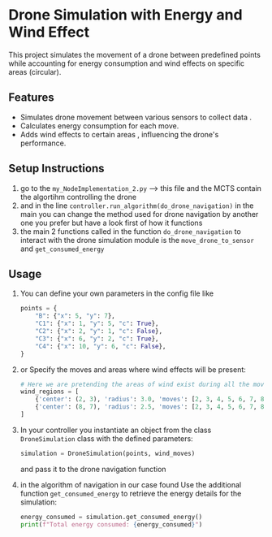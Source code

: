 # Drone Simulation with Energy and Wind Effect

This project simulates the movement of a drone between predefined points while accounting for energy consumption and wind effects on specific areas (circular).

## Features
- Simulates drone movement between various sensors to collect data .
- Calculates energy consumption for each move.
- Adds wind effects to certain areas , influencing the drone's performance.

## Setup Instructions
1. go to the `my_NodeImplementation_2.py` --> this file and the MCTS contain the algortihm controlling the drone 
2. and in the line `controller.run_algorithm(do_drone_navigation)` in the main you can change the method used for drone navigation by another one you prefer but have a look first of how it functions
3. the main 2 functions called in the function `do_drone_navigation` to interact with the drone simulation module is the `move_drone_to_sensor` and `get_consumed_energy`

## Usage
1. You can define your own parameters in the config file like 
    ```python
    points = {
        "B": {"x": 5, "y": 7},
        "C1": {"x": 1, "y": 5, "c": True},
        "C2": {"x": 2, "y": 1, "c": False},
        "C3": {"x": 6, "y": 2, "c": True},
        "C4": {"x": 10, "y": 6, "c": False},
    }
    ```

2. or Specify the moves and areas where wind effects will be present:
    ```python
    # Here we are pretending the areas of wind exist during all the moves. You can define yours.
    wind_regions = [
        {'center': (2, 3), 'radius': 3.0, 'moves': [2, 3, 4, 5, 6, 7, 8, 9, 10, 11, 12, 13, 14, 15, 16, 17, 18, 19, 20]},
        {'center': (8, 7), 'radius': 2.5, 'moves': [2, 3, 4, 5, 6, 7, 8, 9, 10, 11, 12, 13, 14, 15, 16, 17, 18, 19, 20]}
    ]
    ```

3. In your controller you instantiate an object from the class  `DroneSimulation` class with the defined parameters:
    ```python
    simulation = DroneSimulation(points, wind_moves)
    ```
    and pass it to the drone navigation function

4. in the algorithm of navigation in our case found Use the additional function `get_consumed_energy` to retrieve the energy details for the simulation:
    ```python
    energy_consumed = simulation.get_consumed_energy()
    print(f"Total energy consumed: {energy_consumed}")
    ```

